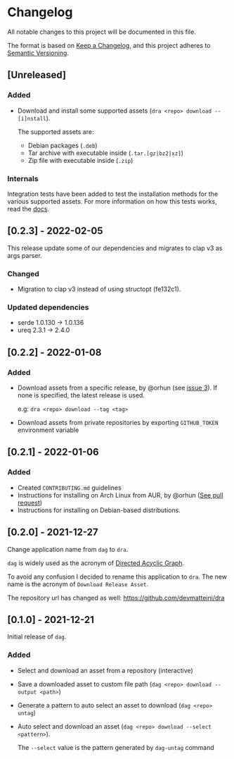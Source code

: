 # Changelog

All notable changes to this project will be documented in this file.

The format is based on [Keep a Changelog](https://keepachangelog.com/en/1.0.0/), and this project adheres
to [Semantic Versioning](https://semver.org/spec/v2.0.0.html).

## [Unreleased]

### Added

- Download and install some supported assets (`dra <repo> download --[i]nstall`).

  The supported assets are:
  - Debian packages (`.deb`)
  - Tar archive with executable inside (`.tar.[gz|bz2|xz]`)
  - Zip file with executable inside (`.zip`)

### Internals

Integration tests have been added to test the installation methods for the various supported assets.
For more information on how this tests works, read the [docs](./tests/README.md).

## [0.2.3] - 2022-02-05

This release update some of our dependencies and migrates to clap v3 as args parser.

### Changed

- Migration to clap v3 instead of using structopt (fe132c1).

### Updated dependencies

- serde 1.0.130 -> 1.0.136
- ureq 2.3.1 -> 2.4.0

## [0.2.2] - 2022-01-08

### Added

- Download assets from a specific release, by @orhun (see [issue 3](https://github.com/devmatteini/dra/issues/3)).
  If none is specified, the latest release is used.

  e.g: `dra <repo> download --tag <tag>`
- Download assets from private repositories by exporting `GITHUB_TOKEN` environment variable

## [0.2.1] - 2022-01-06

### Added

- Created `CONTRIBUTING.md` guidelines
- Instructions for installing on Arch Linux from AUR, by
  @orhun ([See pull request](https://github.com/devmatteini/dra/pull/2))
- Instructions for installing on Debian-based distributions.

## [0.2.0] - 2021-12-27

Change application name from `dag` to `dra`.

`dag` is widely used as the acronym of [Directed Acyclic Graph](https://en.wikipedia.org/wiki/Directed_acyclic_graph).

To avoid any confusion I decided to rename this application to `dra`.
The new name is the acronym of `Download Release Asset`.

The repository url has changed as well: https://github.com/devmatteini/dra

## [0.1.0] - 2021-12-21

Initial release of `dag`.

### Added

- Select and download an asset from a repository (interactive)
- Save a downloaded asset to custom file path (`dag <repo> download --output <path>`)
- Generate a pattern to auto select an asset to download (`dag <repo> untag`)
- Auto select and download an asset (`dag <repo> download --select <pattern>`).

  The `--select` value is the pattern generated by `dag-untag` command